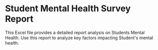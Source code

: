 # Student Mental Health Survey Report
This Excel file provides a detailed report analysis on Students Mental Health.
Use this report to analyze key factors impacting Student's mental health.
